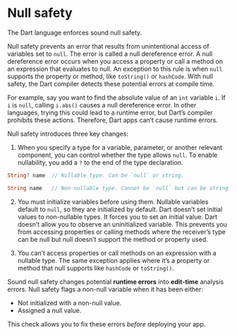 # Null safety

The Dart language enforces sound null safety.

Null safety prevents an error that results from unintentional access of variables set to `null`. The error is called a null dereference error. A null dereference error occurs when you access a property or call a method on an expression that evaluates to null. An exception to this rule is when `null` supports the property or method, like `toString()` or `hashCode`. With null safety, the Dart compiler detects these potential errors at compile time.

For example, say you want to find the absolute value of an `int` variable `i`. If `i` is `null`, calling `i.abs()` causes a null dereference error. In other languages, trying this could lead to a runtime error, but Dart’s compiler prohibits these actions. Therefore, Dart apps can’t cause runtime errors.

Null safety introduces three key changes:

1. When you specify a type for a variable, parameter, or another relevant component, you can control whether the type allows `null`. To enable nullability, you add a `?` to the end of the type declaration.

```dart
String? name  // Nullable type. Can be `null` or string.

String name   // Non-nullable type. Cannot be `null` but can be string.
```

2. You must initialize variables before using them. Nullable variables default to `null`, so they are initialized by default. Dart doesn’t set initial values to non-nullable types. It forces you to set an initial value. Dart doesn’t allow you to observe an uninitialized variable. This prevents you from accessing properties or calling methods where the receiver’s type can be null but null doesn’t support the method or property used.

3. You can’t access properties or call methods on an expression with a nullable type. The same exception applies where it’s a property or method that null supports like `hashCode` or `toString()`.

Sound null safety changes potential **runtime errors** into **edit-time** analysis errors. Null safety flags a non-null variable when it has been either:

- Not initialized with a non-null value.
- Assigned a null value.

This check allows you to fix these errors *before* deploying your app.